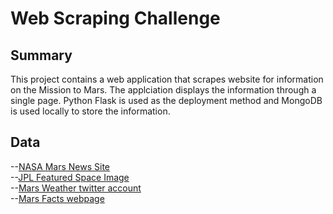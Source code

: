 # Web Scraping Challenge

## Summary
This project contains a web application that scrapes website for information on the Mission to Mars. The applciation displays the information through a single page. Python Flask is used as the deployment method and MongoDB is used locally to store the information. 

## Data 
--[NASA Mars News Site](https://mars.nasa.gov/news/)<br>
--[JPL Featured Space Image](https://www.jpl.nasa.gov/spaceimages/?search=&category=Mars)<br>
--[Mars Weather twitter account](https://twitter.com/marswxreport?lang=en)<br>
--[Mars Facts webpage](https://space-facts.com/mars/)